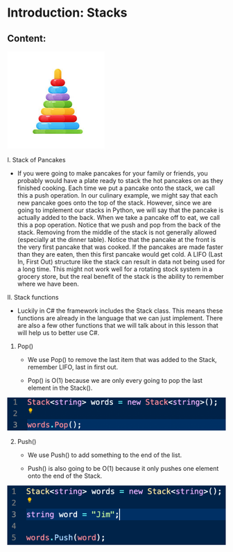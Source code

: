 # Introduction: Stacks #

## **Content**:

![Toy](../assets/istockphoto-873187696-612x612.jpeg "Toy")

I. Stack of Pancakes
   * If you were going to make pancakes for your family or friends, you probably would have a plate ready to stack the hot pancakes on as they finished cooking. Each time we put a pancake onto the stack, we call this a push operation. In our culinary example, we might say that each new pancake goes onto the top of the stack. However, since we are going to implement our stacks in Python, we will say that the pancake is actually added to the back. When we take a pancake off to eat, we call this a pop operation. Notice that we push and pop from the back of the stack. Removing from the middle of the stack is not generally allowed (especially at the dinner table). Notice that the pancake at the front is the very first pancake that was cooked. If the pancakes are made faster than they are eaten, then this first pancake would get cold. A LIFO (Last In, First Out) structure like the stack can result in data not being used for a long time. This might not work well for a rotating stock system in a grocery store, but the real benefit of the stack is the ability to remember where we have been.

II. Stack functions
   * Luckily in C# the framework includes the Stack class. This means these functions are already in the language that we can just implement. There are also a few other functions that we will talk about in this lesson that will help us to better use C#.

   1. Pop()
        * We use Pop() to remove the last item that was added to the Stack, remember LIFO, last in first out.

        * Pop() is O(1) because we are only every going to pop the last element in the Stack().
        
![Code](../assets/Pop.png "Code")

   2. Push()
        * We use Push() to add something to the end of the list.

        * Push() is also going to be O(1) because it only pushes one element onto the end of the Stack.

![Code](../assets/Push.png "Code")
